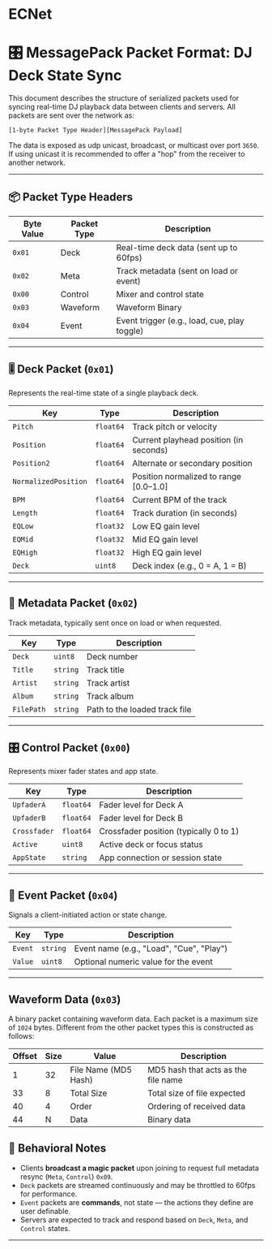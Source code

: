 # ECNet

# 🎛️ MessagePack Packet Format: DJ Deck State Sync

This document describes the structure of serialized packets used for syncing real-time DJ playback data between clients and servers. All packets are sent over the network as:

```
[1-byte Packet Type Header][MessagePack Payload]
```

The data is exposed as udp unicast, broadcast, or multicast over port `3650`. If using unicast it is recommended to offer a "hop" from the receiver to another network.

---

## 📦 Packet Type Headers

| Byte Value | Packet Type | Description                                  |
|------------|-------------|----------------------------------------------|
| `0x01`     | Deck        | Real-time deck data (sent up to 60fps)       |
| `0x02`     | Meta        | Track metadata (sent on load or event)       |
| `0x00`     | Control     | Mixer and control state                      |
| `0x03`     | Waveform    | Waveform Binary                              |
| `0x04`     | Event       | Event trigger (e.g., load, cue, play toggle) |

---

## 🎚️ Deck Packet (`0x01`)

Represents the real-time state of a single playback deck.

| Key                 | Type     | Description                            |
|---------------------|----------|----------------------------------------|
| `Pitch`             | `float64`| Track pitch or velocity                |
| `Position`          | `float64`| Current playhead position (in seconds) |
| `Position2`         | `float64`| Alternate or secondary position        |
| `NormalizedPosition`| `float64`| Position normalized to range [0.0–1.0] |
| `BPM`               | `float64`| Current BPM of the track               |
| `Length`            | `float64`| Track duration (in seconds)            |
| `EQLow`             | `float32`| Low EQ gain level                      |
| `EQMid`             | `float32`| Mid EQ gain level                      |
| `EQHigh`            | `float32`| High EQ gain level                     |
| `Deck`              | `uint8`  | Deck index (e.g., 0 = A, 1 = B)        |

---

## 📝 Metadata Packet (`0x02`)

Track metadata, typically sent once on load or when requested.

| Key         | Type       | Description                          |
|-------------|------------|--------------------------------------|
| `Deck`      | `uint8`    | Deck number                          |
| `Title`     | `string`   | Track title                          |
| `Artist`    | `string`   | Track artist                         |
| `Album`     | `string`   | Track album                          |
| `FilePath`  | `string`   | Path to the loaded track file        |

---

## 🎛️ Control Packet (`0x00`)

Represents mixer fader states and app state.

| Key         | Type       | Description                              |
|-------------|------------|------------------------------------------|
| `UpfaderA`  | `float64`  | Fader level for Deck A                   |
| `UpfaderB`  | `float64`  | Fader level for Deck B                   |
| `Crossfader`| `float64`  | Crossfader position (typically 0 to 1)   |
| `Active`    | `uint8`    | Active deck or focus status              |
| `AppState`  | `string`   | App connection or session state          |

---

## 🎯 Event Packet (`0x04`)

Signals a client-initiated action or state change.

| Key     | Type     | Description                              |
|---------|----------|------------------------------------------|
| `Event` | `string` | Event name (e.g., "Load", "Cue", "Play") |
| `Value` | `uint8`  | Optional numeric value for the event     |

---

## Waveform Data (`0x03`)

A binary packet containing waveform data. Each packet is a maximum size of `1024` bytes. Different from the other packet types this is constructed as follows:

| Offset  | Size | Value                | Description                              |
|---------|------|----------------------|------------------------------------------|
| 1       | 32   | File Name (MD5 Hash) | MD5 hash that acts as the file name |
| 33      |  8   | Total Size           | Total size of file expected  |
| 40      |  4   | Order                | Ordering of received data   |
| 44      |  N   | Data                 | Binary data  |

## 🧠 Behavioral Notes

- Clients **broadcast a magic packet** upon joining to request full metadata resync (`Meta`, `Control`) `0x09`.
- `Deck` packets are streamed continuously and may be throttled to 60fps for performance.
- `Event` packets are **commands**, not state — the actions they define are user definable.
- Servers are expected to track and respond based on `Deck`, `Meta`, and `Control` states.

---
